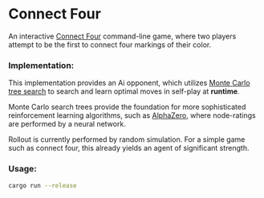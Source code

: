 # Connect Four

An interactive [Connect Four](https://en.wikipedia.org/wiki/Connect_Four) command-line game,
where two players attempt to be the first to connect four markings of their color.

### Implementation:

This implementation provides an Ai opponent,
which utilizes [Monte Carlo tree search](https://en.wikipedia.org/wiki/Monte_Carlo_tree_search)
to search and learn optimal moves in self-play at **runtime**.

Monte Carlo search trees provide the foundation for more sophisticated reinforcement learning algorithms,
such as [AlphaZero](https://en.wikipedia.org/wiki/AlphaZero),
where node-ratings are performed by a neural network.

Rollout is currently performed by random simulation.
For a simple game such as connect four, this already yields an agent of significant strength.

### Usage:

```bash
cargo run --release
```
